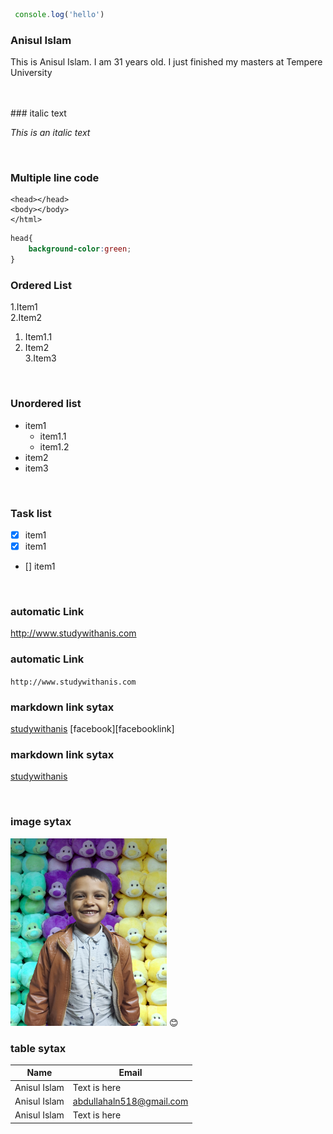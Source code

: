 ```javascript
 console.log('hello')
```

### Anisul Islam
<p>This is Anisul Islam. I am 31 years old. I just finished my masters at Tempere University</p>

<br/>




<br/>
### italic text

_This is an italic text_

<br/>


### Multiple line code 

```<html>
<head></head>
<body></body>
</html>
```

```css
head{
    background-color:green;
}
```
### Ordered List
1.Item1   
2.Item2 
1. Item1.1   
2. Item2   
3.Item3


<br/>

### Unordered list

- item1   
  - item1.1  
  - item1.2    
- item2   
- item3   


<br/>

### Task list

- [x] item1  
- [x] item1 
- [] item1 

<br/>

### automatic Link
http://www.studywithanis.com 

### automatic Link
`http://www.studywithanis.com `

### markdown link sytax
[studywithanis][websitelink]
[facebook][facebooklink]

### markdown link sytax
[studywithanis](http://www.studywithanis.com )

<br/>

### image sytax
<!-- 
![profile](./image/omarFaruk.png) -->

<img src="./image/omarFaruk.png" height="300px" width="250px" title="profile image" />   
😊   

<br/>

### table sytax

| Name | Email |
|-----| -----|
| Anisul Islam | Text is here |
| Anisul Islam | abdullahaln518@gmail.com |
| Anisul Islam | Text is here |


<!-- all link is here  -->
[websitelink]: http://www.studywithanis.com 